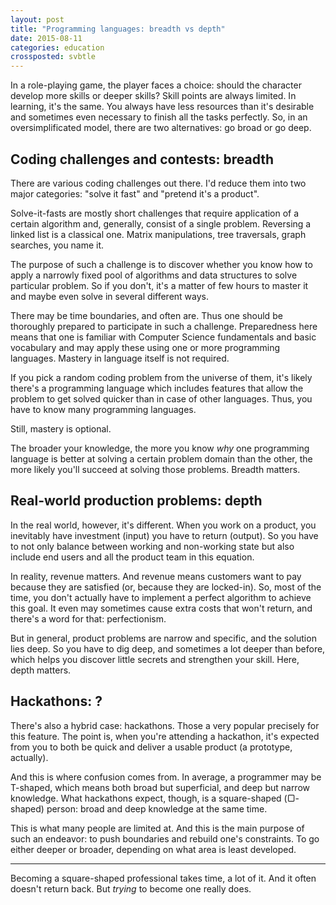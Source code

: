 ```yaml
---
layout: post
title: "Programming languages: breadth vs depth"
date: 2015-08-11
categories: education
crossposted: svbtle
---
```


In a role-playing game, the player faces a choice: should the character develop more skills or deeper skills? Skill points are always limited. In learning, it's the same. You always have less resources than it's desirable and sometimes even necessary to finish all the tasks perfectly. So, in an oversimplificated model, there are two alternatives: go broad or go deep.

## Coding challenges and contests: breadth
There are various coding challenges out there. I'd reduce them into two major categories: "solve it fast" and "pretend it's a product".

Solve-it-fasts are mostly short challenges that require application of a certain algorithm and, generally, consist of a single problem. Reversing a linked list is a classical one. Matrix manipulations, tree traversals, graph searches, you name it.

The purpose of such a challenge is to discover whether you know how to apply a narrowly fixed pool of algorithms and data structures to solve particular problem. So if you don't, it's a matter of few hours to master it and maybe even solve in several different ways.

There may be time boundaries, and often are. Thus one should be thoroughly prepared to participate in such a challenge. Preparedness here means that one is familiar with Computer Science fundamentals and basic vocabulary and may apply these using one or more programming languages. Mastery in language itself is not required.

If you pick a random coding problem from the universe of them, it's likely there's a programming language which includes features that allow the problem to get solved quicker than in case of other languages. Thus, you have to know many programming languages.

Still, mastery is optional.

The broader your knowledge, the more you know *why* one programming language is better at solving a certain problem domain than the other, the more likely you'll succeed at solving those problems. Breadth matters.

## Real-world production problems: depth
In the real world, however, it's different. When you work on a product, you inevitably have investment (input) you have to return (output). So you have to not only balance between working and non-working state but also include end users and all the product team in this equation.

In reality, revenue matters. And revenue means customers want to pay because they are satisfied (or, because they are locked-in). So, most of the time, you don't actually have to implement a perfect algorithm to achieve this goal. It even may sometimes cause extra costs that won't return, and there's a word for that: perfectionism.

But in general, product problems are narrow and specific, and the solution lies deep. So you have to dig deep, and sometimes a lot deeper than before, which helps you discover little secrets and strengthen your skill. Here, depth matters.

## Hackathons: ?
There's also a hybrid case: hackathons. Those a very popular precisely for this feature. The point is, when you're attending a hackathon, it's expected from you to both be quick and deliver a usable product (a prototype, actually).

And this is where confusion comes from. In average, a programmer may be T-shaped, which means both broad but superficial, and deep but narrow knowledge. What hackathons expect, though, is a square-shaped (▢-shaped) person: broad and deep knowledge at the same time.

This is what many people are limited at. And this is the main purpose of such an endeavor: to push boundaries and rebuild one's constraints. To go either deeper or broader, depending on what area is least developed.

----

Becoming a square-shaped professional takes time, a lot of it. And it often doesn't return back. But *trying* to become one really does.